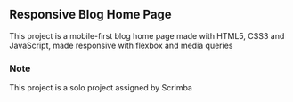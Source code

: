 ## Responsive Blog Home Page

This project is a mobile-first blog home page made with HTML5, CSS3 and JavaScript, made responsive with flexbox and media queries

### Note

This project is a solo project assigned by Scrimba
